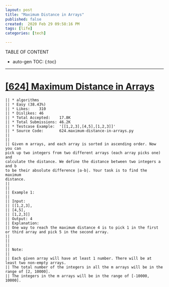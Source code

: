 ```yaml
---
layout: post
title: "Maximum Distance in Arrays"
published: false
created:  2020 Feb 29 09:58:16 PM
tags: [life]
categories: [tech]

---
```


TABLE OF CONTENT

* auto-gen TOC:
{:toc}

- - -

# [[624] Maximum Distance in Arrays](https://leetcode.com/problems/maximum-distance-in-arrays/description/)

    || * algorithms
    || * Easy (38.43%)
    || * Likes:    310
    || * Dislikes: 46
    || * Total Accepted:    17.8K
    || * Total Submissions: 46.2K
    || * Testcase Example:  '[[1,2,3],[4,5],[1,2,3]]'
    || * Source Code:       624.maximum-distance-in-arrays.py
    || 
    || 
    || Given m arrays, and each array is sorted in ascending order. Now you can
    pick up two integers from two different arrays (each array picks one) and
    calculate the distance. We define the distance between two integers a and b
    to be their absolute difference |a-b|. Your task is to find the maximum
    distance.
    || 
    || 
    || Example 1:
    || 
    || Input: 
    || [[1,2,3],
    || ⁠[4,5],
    || ⁠[1,2,3]]
    || Output: 4
    || Explanation: 
    || One way to reach the maximum distance 4 is to pick 1 in the first or third array and pick 5 in the second array.
    || 
    || 
    || 	
    || Note:
    || 
    || Each given array will have at least 1 number. There will be at least two non-empty arrays.
    || The total number of the integers in all the m arrays will be in the range of [2, 10000].
    || The integers in the m arrays will be in the range of [-10000, 10000].


